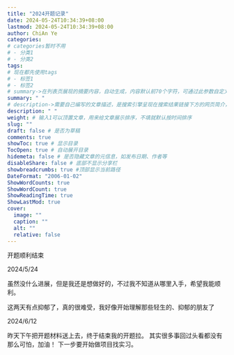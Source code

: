 ```yaml
---
title: "2024开题记录"
date: 2024-05-24T10:34:39+08:00
lastmod: 2024-05-24T10:34:39+08:00
author: ChiAn Ye
categories:
# categories暂时不用
# - 分类1
# - 分类2
tags:
# 现在都先使用tags
# - 标签1
# - 标签2
# summary->在列表页展现的摘要内容，自动生成，内容默认前70个字符，可通过此参数自定义，一般无需专门设置
summary: " "
# description->需要自己编写的文章描述，是搜索引擎呈现在搜索结果链接下方的网页简介，建议设置
description: " "
weight: # 输入1可以顶置文章，用来给文章展示排序，不填就默认按时间排序
slug: ""
draft: false # 是否为草稿
comments: true
showToc: true # 显示目录
TocOpen: true # 自动展开目录
hidemeta: false # 是否隐藏文章的元信息，如发布日期、作者等
disableShare: false # 底部不显示分享栏
showbreadcrumbs: true #顶部显示当前路径
DateFormat: "2006-01-02"
ShowWordCounts: true
ShowWordCount: true
ShowReadingTime: true
ShowLastMod: true
cover:
  image: ""
  caption: ""
  alt: ""
  relative: false
---
```


开题顺利结束

<!--more-->

2024/5/24

虽然没什么进展，但是我还是想做好的，不过我不知道从哪里入手，希望我能顺利。

这两天有点抑郁了，真的很难受，我好像开始理解那些轻生的、抑郁的朋友了

2024/6/12

昨天下午把开题材料送上去，终于结束我的开题拉。
其实很多事回过头看都没有那么可怕，加油！
下一步要开始做项目找实习。
